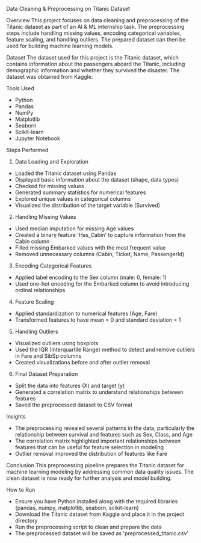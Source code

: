 Data Cleaning & Preprocessing on Titanic Dataset

Overview
This project focuses on data cleaning and preprocessing of the Titanic dataset as part of an AI & ML internship task. The preprocessing steps include handling missing values, encoding categorical variables, feature scaling, and handling outliers. The prepared dataset can then be used for building machine learning models.

Dataset
The dataset used for this project is the Titanic dataset, which contains information about the passengers aboard the Titanic, including demographic information and whether they survived the disaster. The dataset was obtained from Kaggle.

Tools Used
- Python
- Pandas
- NumPy
- Matplotlib
- Seaborn
- Scikit-learn
- Jupyter Notebook

Steps Performed
1. Data Loading and Exploration
- Loaded the Titanic dataset using Pandas
- Displayed basic information about the dataset (shape, data types)
- Checked for missing values
- Generated summary statistics for numerical features
- Explored unique values in categorical columns
- Visualized the distribution of the target variable (Survived)
2. Handling Missing Values
- Used median imputation for missing Age values
- Created a binary feature 'Has_Cabin' to capture information from the Cabin column
- Filled missing Embarked values with the most frequent value
- Removed unnecessary columns (Cabin, Ticket, Name, PassengerId)
3. Encoding Categorical Features
- Applied label encoding to the Sex column (male: 0, female: 1)
- Used one-hot encoding for the Embarked column to avoid introducing ordinal relationships
4. Feature Scaling
- Applied standardization to numerical features (Age, Fare)
- Transformed features to have mean = 0 and standard deviation = 1
5. Handling Outliers
- Visualized outliers using boxplots
- Used the IQR (Interquartile Range) method to detect and remove outliers in Fare and SibSp columns
- Created visualizations before and after outlier removal
6. Final Dataset Preparation
- Split the data into features (X) and target (y)
- Generated a correlation matrix to understand relationships between features
- Saved the preprocessed dataset to CSV format

Insights
- The preprocessing revealed several patterns in the data, particularly the relationship between survival and features such as Sex, Class, and Age
- The correlation matrix highlighted important relationships between features that can be useful for feature selection in modeling
- Outlier removal improved the distribution of features like Fare

Conclusion
This preprocessing pipeline prepares the Titanic dataset for machine learning modeling by addressing common data quality issues. The clean dataset is now ready for further analysis and model building.

How to Run
- Ensure you have Python installed along with the required libraries (pandas, numpy, matplotlib, seaborn, scikit-learn)
- Download the Titanic dataset from Kaggle and place it in the project directory
- Run the preprocessing script to clean and prepare the data
- The preprocessed dataset will be saved as 'preprocessed_titanic.csv'
